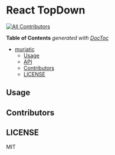 # React TopDown
[![All Contributors](https://img.shields.io/badge/all_contributors-0-orange.svg?style=flat-square)](#contributors)

<!-- START doctoc generated TOC please keep comment here to allow auto update -->
<!-- DON'T EDIT THIS SECTION, INSTEAD RE-RUN doctoc TO UPDATE -->
**Table of Contents**  *generated with [DocToc](https://github.com/thlorenz/doctoc)*

- [muriatic](#muriatic)
  - [Usage](#usage)
  - [API](#api)
  - [Contributors](#contributors)
  - [LICENSE](#license)

<!-- END doctoc generated TOC please keep comment here to allow auto update -->


## Usage

## Contributors

<!-- ALL-CONTRIBUTORS-LIST:START - Do not remove or modify this section -->
<!-- prettier-ignore -->
<!-- ALL-CONTRIBUTORS-LIST:END -->
## LICENSE
MIT
